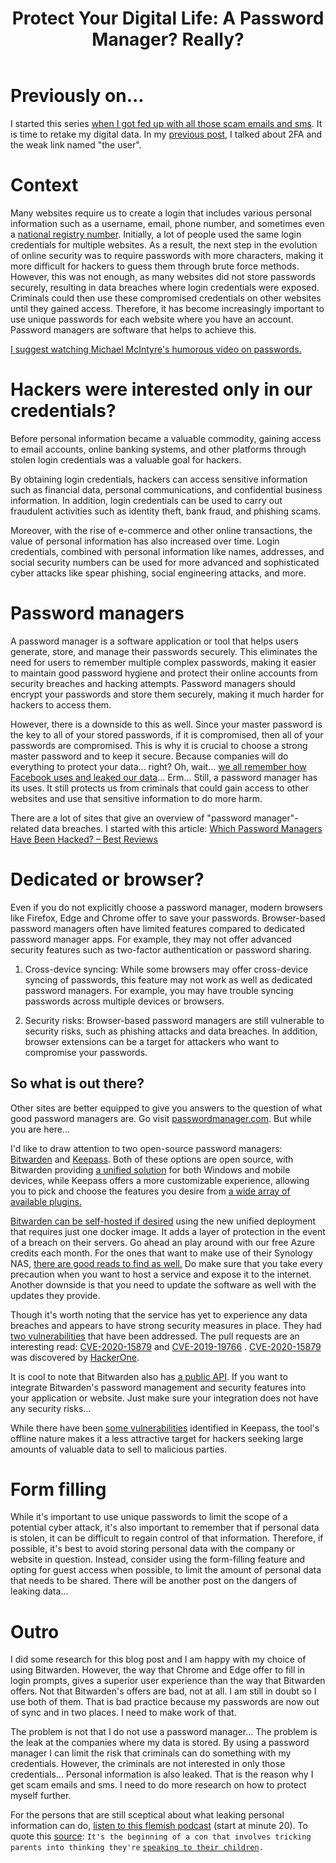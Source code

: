 ﻿---
title: "Protect Your Digital Life: A Password Manager? Really?"
datePublished: Sun Mar 12 2023 08:05:52 GMT+0000 (Coordinated Universal Time)
cuid: clf542m4j000108jxbrk1g7dw
slug: protect-your-digital-life-a-password-manager-really
canonical: https://dotnet.kriebbels.me/protect-your-digital-life-a-password-manager-really
cover: ./2023-03-12-protect-your-digital-life-a-password-manager-really.cover.jpeg
tags: security, privacy, password-manager, keepass, bitwarden

---

# Previously on...

I started this series [when I got fed up with all those scam emails and sms](https://dotnet.kriebbels.me/how-to-know-if-your-data-is-leaked). It is time to retake my digital data. In my [previous post](https://dotnet.kriebbels.me/when-two-factor-authentication-is-useless), I talked about 2FA and the weak link named "the user".

# Context

Many websites require us to create a login that includes various personal information such as a username, email, phone number, and sometimes even a [national registry number](https://authenticate.lnz.be/FederationSTS/Default.aspx?wa=wsignin1.0&wtrealm=urn%3Asharepoint%3Anzvl.lnz.be&wctx=https%3A//nzvl.lnz.be/_layouts/15/Authenticate.aspx%3FSource%3D%252F&wreply=https%3A//nzvl.lnz.be/_trust/default.aspx). Initially, a lot of people used the same login credentials for multiple websites. As a result, the next step in the evolution of online security was to require passwords with more characters, making it more difficult for hackers to guess them through brute force methods. However, this was not enough, as many websites did not store passwords securely, resulting in data breaches where login credentials were exposed. Criminals could then use these compromised credentials on other websites until they gained access. Therefore, it has become increasingly important to use unique passwords for each website where you have an account. Password managers are software that helps to achieve this.

[I suggest watching Michael McIntyre's humorous video on passwords.](https://www.youtube.com/watch?v=aHaBH4LqGsI)

# Hackers were interested only in our credentials?

Before personal information became a valuable commodity, gaining access to email accounts, online banking systems, and other platforms through stolen login credentials was a valuable goal for hackers.

By obtaining login credentials, hackers can access sensitive information such as financial data, personal communications, and confidential business information. In addition, login credentials can be used to carry out fraudulent activities such as identity theft, bank fraud, and phishing scams.

Moreover, with the rise of e-commerce and other online transactions, the value of personal information has also increased over time. Login credentials, combined with personal information like names, addresses, and social security numbers can be used for more advanced and sophisticated cyber attacks like spear phishing, social engineering attacks, and more.

# Password managers

A password manager is a software application or tool that helps users generate, store, and manage their passwords securely. This eliminates the need for users to remember multiple complex passwords, making it easier to maintain good password hygiene and protect their online accounts from security breaches and hacking attempts. Password managers should encrypt your passwords and store them securely, making it much harder for hackers to access them.

However, there is a downside to this as well. Since your master password is the key to all of your stored passwords, if it is compromised, then all of your passwords are compromised. This is why it is crucial to choose a strong master password and to keep it secure. Because companies will do everything to protect your data... right? Oh, wait... [we all remember how Facebook uses and leaked our data](https://www.businessinsider.com/stolen-data-of-533-million-facebook-users-leaked-online-2021-4?r=US&IR=T)... Erm... Still, a password manager has its uses. It still protects us from criminals that could gain access to other websites and use that sensitive information to do more harm.

There are a lot of sites that give an overview of "password manager"-related data breaches. I started with this article: [Which Password Managers Have Been Hacked? – Best Reviews](https://password-managers.bestreviews.net/faq/which-password-managers-have-been-hacked/)

# Dedicated or browser?

Even if you do not explicitly choose a password manager, modern browsers like Firefox, Edge and Chrome offer to save your passwords. Browser-based password managers often have limited features compared to dedicated password manager apps. For example, they may not offer advanced security features such as two-factor authentication or password sharing.

1. Cross-device syncing: While some browsers may offer cross-device syncing of passwords, this feature may not work as well as dedicated password managers. For example, you may have trouble syncing passwords across multiple devices or browsers.
    
2. Security risks: Browser-based password managers are still vulnerable to security risks, such as phishing attacks and data breaches. In addition, browser extensions can be a target for attackers who want to compromise your passwords.
    

## So what is out there?

Other sites are better equipped to give you answers to the question of what good password managers are. Go visit [passwordmanager.com](https://www.passwordmanager.com/). But while you are here...

I'd like to draw attention to two open-source password managers: [Bitwarden](https://bitwarden.com/) and [Keepass](https://keepass.info/). Both of these options are open source, with Bitwarden providing [a unified solution](https://bitwarden.com/download/) for both Windows and mobile devices, while Keepass offers a more customizable experience, allowing you to pick and choose the features you desire from [a wide array of available plugins.](https://keepass.info/plugins.html)

[Bitwarden can be self-hosted if desired](https://bitwarden.com/blog/new-deployment-option-for-self-hosting-bitwarden/) using the new unified deployment that requires just one docker image. It adds a layer of protection in the event of a breach on their servers. Go ahead an play around with our free Azure credits each month. For the ones that want to make use of their Synology NAS, [there are good reads to find as well.](https://mariushosting.com/how-to-install-bitwarden-on-your-synology-nas/) Do make sure that you take every precaution when you want to host a service and expose it to the internet. Another downside is that you need to update the software as well with the updates they provide.

Though it's worth noting that the service has yet to experience any data breaches and appears to have strong security measures in place. They had [two vulnerabilities](https://www.cvedetails.com/vulnerability-list/vendor_id-22468/Bitwarden.html) that have been addressed. The pull requests are an interesting read: [CVE-2020-15879](https://github.com/bitwarden/server/pull/827) and [CVE-2019-19766](https://github.com/bitwarden/server/issues/589) . [CVE-2020-15879](https://github.com/bitwarden/server/pull/827) was discovered by [HackerOne](https://www.hackerone.com/).

It is cool to note that Bitwarden also has [a public API](https://bitwarden.com/help/public-api/). If you want to integrate Bitwarden's password management and security features into your application or website. Just make sure your integration does not have any security risks...

While there have been [some vulnerabilities](https://www.cvedetails.com/vulnerability-list/vendor_id-12214/Keepass.html) identified in Keepass, the tool's offline nature makes it a less attractive target for hackers seeking large amounts of valuable data to sell to malicious parties.

# Form filling

While it's important to use unique passwords to limit the scope of a potential cyber attack, it's also important to remember that if personal data is stolen, it can be difficult to regain control of that information. Therefore, if possible, it's best to avoid storing personal data with the company or website in question. Instead, consider using the form-filling feature and opting for guest access when possible, to limit the amount of personal data that needs to be shared. There will be another post on the dangers of leaking data...

# Outro

I did some research for this blog post and I am happy with my choice of using Bitwarden. However, the way that Chrome and Edge offer to fill in login prompts, gives a superior user experience than the way that Bitwarden offers. Not that Bitwarden's offers are bad, not at all. I am still in doubt so I use both of them. That is bad practice because my passwords are now out of sync and in two places. I need to make work of that.

The problem is not that I do not use a password manager... The problem is the leak at the companies where my data is stored. By using a password manager I can limit the risk that criminals can do something with my credentials. However, the criminals are not interested in only those credentials... Personal information is also leaked. That is the reason why I get scam emails and sms. I need to do more research on how to protect myself further.

For the persons that are still sceptical about what leaking personal information can do, [listen to this flemish podcast](https://www.standaard.be/cnt/dmf20230309_95135028) (start at minute 20). To quote this [source](https://www.thesun.co.uk/tech/20733191/whatsapp-scam-danger-avoid-how-warning/): `It's the beginning of a con that involves tricking parents into thinking they're` [`speaking to their children`](https://www.thesun.co.uk/tech/17159706/parents-warned-whatsapp-scam-distressed/)`.`
